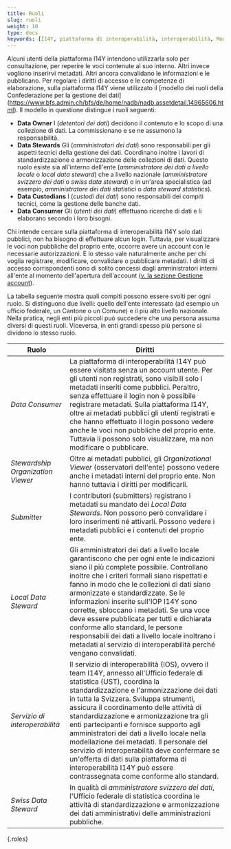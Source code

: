 ```yaml
---
title: Ruoli
slug: ruoli
weight: 10
type: docs
keywords: [I14Y, piattaforma di interoperabilità, interoperabilità, Modello dei ruoli, amministratori dei dati, gestione dei dati, detentori dei dati, utente dei dati]
---
```


Alcuni utenti della piattaforma I14Y intendono utilizzarla solo per consultazione, per reperire le voci contenute al suo interno. Altri invece vogliono inserirvi metadati. Altri ancora convalidano le informazioni e le pubblicano. Per regolare i diritti di accesso e le competenze di elaborazione, sulla piattaforma I14Y viene utilizzato il [modello dei ruoli della Confederazione per la gestione dei dati] (https://www.bfs.admin.ch/bfs/de/home/nadb/nadb.assetdetail.14965606.html). Il modello in questione distingue i ruoli seguenti:

- __Data Owner__ I (_detentori dei dati_) decidono il contenuto e lo scopo di una collezione di dati. La commissionano e se ne assumono la responsabilità. 
- __Data Stewards__ Gli (_amministratori dei dati_) sono responsabili per gli aspetti tecnici della gestione dei dati. Coordinano inoltre i lavori di standardizzazione e armonizzazione delle collezioni di dati. Questo ruolo esiste sia all'interno dell'ente (_amministratore dei dati a livello locale_ o _local data steward_) che a livello nazionale (_amministratore svizzero dei dati_ o _swiss data steward_) o in un'area specialistica (ad esempio, _amministratore dei dati statistici_ o _data steward statistics_).
- __Data Custodians__ I (_custodi dei dati_) sono responsabili dei compiti tecnici, come la gestione delle banche dati.
- __Data Consumer__ Gli (_utenti dei dati_) effettuano ricerche di dati e li elaborano secondo i loro bisogni. 

Chi intende cercare sulla piattaforma di interoperabilità I14Y solo dati pubblici, non ha bisogno di effettuare alcun login. Tuttavia, per visualizzare le voci non pubbliche del proprio ente, occorre avere un account con le necessarie autorizzazioni. E lo stesso vale naturalmente anche per chi voglia registrare, modificare, convalidare o pubblicare metadati. I diritti di accesso corrispondenti sono di solito concessi dagli amministratori interni all'ente al momento dell'apertura dell'account ([v. la sezione Gestione account](/handbook/it/gouvernanz/gestione-degli-account)). 

La tabella seguente mostra quali compiti possono essere svolti per ogni ruolo. Si distinguono due livelli: quello dell'ente interessato (ad esempio un ufficio federale, un Cantone o un Comune) e il più alto livello nazionale. Nella pratica, negli enti più piccoli può succedere che una persona assuma diversi di questi ruoli. Viceversa, in enti grandi spesso più persone si dividono lo stesso ruolo. 

| Ruolo | Diritti |
| ----  | ---- |
| _Data Consumer_ | La piattaforma di interoperabilità I14Y può essere visitata senza un account utente. Per gli utenti non registrati, sono visibili solo i metadati inseriti come pubblici. Peraltro, senza effettuare il login non è possibile registrare metadati. Sulla piattaforma I14Y, oltre ai metadati pubblici gli utenti registrati e che hanno effettuato il login possono vedere anche le voci non pubbliche del proprio ente. Tuttavia li possono solo visualizzare, ma non modificare o pubblicare. |
| _Stewardship Organization Viewer_ | Oltre ai metadati pubblici, gli _Organizational Viewer_ (osservatori dell'ente) possono vedere anche i metadati interni del proprio ente. Non hanno tuttavia i diritti per modificarli. |
| _Submitter_ | I contributori (submitters) registrano i metadati su mandato dei _Local Data Stewards_. Non possono però convalidare i loro inserimenti né attivarli. Possono vedere i metadati pubblici e i contenuti del proprio ente. |
| _Local Data Steward_ | Gli amministratori dei dati a livello locale garantiscono che per ogni ente le indicazioni siano il più complete possibile. Controllano inoltre che i criteri formali siano rispettati e fanno in modo che le collezioni di dati siano armonizzate e standardizzate. Se le informazioni inserite sull'IOP I14Y sono corrette, sbloccano i metadati. Se una voce deve essere pubblicata per tutti e dichiarata conforme allo standard, le persone responsabili dei dati a livello locale inoltrano i metadati al servizio di interoperabilità perché vengano convalidati. |
| _Servizio di interoperabilità_ | Il servizio di interoperabilità (IOS), ovvero il team I14Y, annesso all'Ufficio federale di statistica (UST), coordina la standardizzazione e l'armonizzazione dei dati in tutta la Svizzera. Sviluppa strumenti, assicura il coordinamento delle attività di standardizzazione e armonizzazione tra gli enti partecipanti e fornisce supporto agli amministratori dei dati a livello locale nella modellazione dei metadati. Il personale del servizio di interoperabilità deve confermare se un'offerta di dati sulla piattaforma di interoperabilità I14Y può essere contrassegnata come conforme allo standard. |
| _Swiss Data Steward_ | In qualità di _amministratore svizzero dei dati_, l'Ufficio federale di statistica coordina le attività di standardizzazione e armonizzazione dei dati amministrativi delle amministrazioni pubbliche. |
{.roles}
